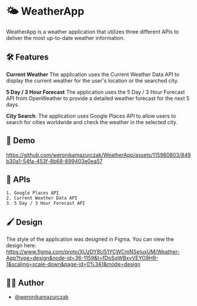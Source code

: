 
# 🌤 WeatherApp

WeatherApp is a weather application that utilizes three different APIs to deliver the most up-to-date weather information.


## 🛠 Features

**Current Weather** The application uses the Current Weather Data API to display the current weather for the user's location or the searched city.

**5 Day / 3 Hour Forecast** The application uses the 5 Day / 3 Hour Forecast API from OpenWeather to provide a detailed weather forecast for the next 5 days.

**City Search**: The application uses Google Places API to allow users to search for cities worldwide and check the weather in the selected city. 
## 📱 Demo



https://github.com/weronikamazurczak/WeatherApp/assets/115980803/849b30a1-54fa-453f-8b68-699403e0ea57




## 📍 APIs

    1. Google Places API
    2. Current Weather Data API
    3. 5 Day / 3 Hour Forecast API

## 🖌 Design

The style of the application was designed in Figma. You can view the design here: https://www.figma.com/proto/XUzDY8U51YCWCmNSeIuxUM/Weather-App?type=design&node-id=36-1159&t=fDoSqWBxvVEYO9H9-1&scaling=scale-down&page-id=0%3A1&mode=design

## 👩‍💻 Author

- [@weronikamazurczak](https://github.com/weronikamazurczak)


